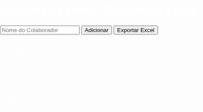 <!doctype html>
<html lang="pt-BR">
<head>
<meta charset="utf-8">
<meta name="viewport" content="width=device-width,initial-scale=1">
<title>Ponto Eletrônico Local</title>
<style>
  body {
    font-family: Arial, sans-serif;
    background: url('fundo.jpg') no-repeat center center fixed;
    background-size: cover;
    color: #fff;
    margin: 0;
    padding: 0;
  }

  h1 {
    text-align: center;
    background: rgba(0,0,0,0.6);
    padding: 20px;
    margin: 0;
  }

  .container {
    max-width: 900px;
    margin: 20px auto;
    background: rgba(255,255,255,0.9);
    padding: 20px;
    border-radius: 10px;
    color: #000;
  }

  input, select, button {
    margin: 5px;
    padding: 8px;
    border-radius: 5px;
    border: 1px solid #ccc;
    font-size: 15px;
  }

  button {
    background: #00c853;
    color: white;
    cursor: pointer;
  }

  button:hover {
    background: #009624;
  }

  table {
    width: 100%;
    border-collapse: collapse;
    margin-top: 15px;
    background: #fff;
    color: #000; /* ✅ texto preto visível */
  }

  th, td {
    border: 1px solid #ccc;
    padding: 10px;
    text-align: center;
  }

  th {
    background: #f2f2f2;
  }

  tr:nth-child(even) {
    background: #f9f9f9;
  }

  tr:nth-child(odd) {
    background: #ffffff;
  }

  button.excluir {
    background: #ff4444;
  }

  button.excluir:hover {
    background: #cc0000;
  }
</style>
</head>
<body>
  <h1>Sistema de Ponto Eletrônico Local</h1>
  <div class="container">
    <input type="text" id="nome" placeholder="Nome do Colaborador">
    <button onclick="adicionarColaborador()">Adicionar</button>
    <button onclick="exportarExcel()">Exportar Excel</button>

    <table>
      <thead>
        <tr>
          <th>Nome</th>
          <th>Entrada</th>
          <th>Saída</th>
          <th>Ações</th>
        </tr>
      </thead>
      <tbody id="lista"></tbody>
    </table>
  </div>

<script>
let colaboradores = JSON.parse(localStorage.getItem('colaboradores')) || [];

function salvarLocal() {
  localStorage.setItem('colaboradores', JSON.stringify(colaboradores));
}

function renderColaboradores() {
  const lista = document.getElementById('lista');
  lista.innerHTML = '';
  colaboradores.forEach(c => {
    lista.innerHTML += `
      <tr>
        <td>${c.nome}</td>
        <td>${c.entrada || '-'}</td>
        <td>${c.saida || '-'}</td>
        <td>
          <button onclick="registrarAcao('${c.id}', 'entrada')">Entrada</button>
          <button onclick="registrarAcao('${c.id}', 'saida')">Saída</button>
          <button class="excluir" onclick="registrarAcao('${c.id}', 'delete')">Excluir</button>
        </td>
      </tr>
    `;
  });
}

function adicionarColaborador() {
  const nome = document.getElementById('nome').value.trim();
  if (!nome) return alert('Digite um nome!');
  const novo = { id: Date.now().toString(), nome, entrada: '', saida: '' };
  colaboradores.push(novo);
  salvarLocal();
  renderColaboradores();
  document.getElementById('nome').value = '';
}

function registrarAcao(id, action) {
  const c = colaboradores.find(x => x.id === id);
  if (!c) return;

  if (action === 'entrada') {
    c.entrada = new Date().toLocaleString();
  } else if (action === 'saida') {
    c.saida = new Date().toLocaleString();
  } else if (action === 'delete') {
    if (confirm(`Tem certeza que deseja excluir ${c.nome}?`)) {
      const index = colaboradores.findIndex(x => x.id === id);
      if (index !== -1) {
        colaboradores.splice(index, 1);
      }
    } else {
      return;
    }
  }

  salvarLocal();
  renderColaboradores();
}

function exportarExcel() {
  let csv = "Nome,Entrada,Saída\n";
  colaboradores.forEach(c => {
    csv += `${c.nome},${c.entrada},${c.saida}\n`;
  });
  const blob = new Blob([csv], { type: "text/csv" });
  const url = URL.createObjectURL(blob);
  const a = document.createElement("a");
  a.href = url;
  a.download = "ponto-eletronico.csv";
  a.click();
}

renderColaboradores();
</script>
</body>
</html>
